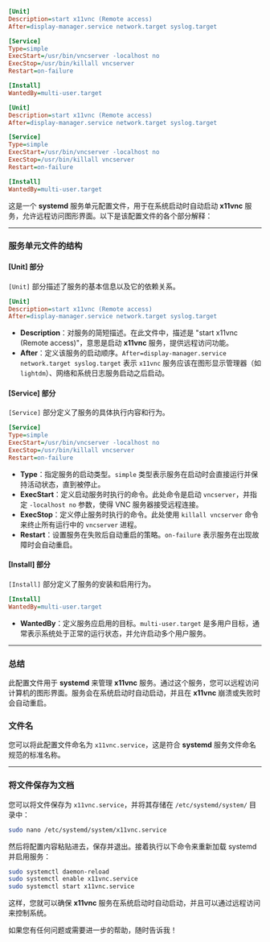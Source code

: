 ```ini
[Unit]
Description=start x11vnc (Remote access)
After=display-manager.service network.target syslog.target

[Service]
Type=simple
ExecStart=/usr/bin/vncserver -localhost no
ExecStop=/usr/bin/killall vncserver
Restart=on-failure

[Install]
WantedBy=multi-user.target
```

```ini
[Unit]
Description=start x11vnc (Remote access)
After=display-manager.service network.target syslog.target

[Service]
Type=simple
ExecStart=/usr/bin/vncserver -localhost no
ExecStop=/usr/bin/killall vncserver
Restart=on-failure

[Install]
WantedBy=multi-user.target
```

这是一个 **systemd** 服务单元配置文件，用于在系统启动时自动启动 **x11vnc** 服务，允许远程访问图形界面。以下是该配置文件的各个部分解释：

------

### **服务单元文件的结构**

#### **[Unit] 部分**

`[Unit]` 部分描述了服务的基本信息以及它的依赖关系。

```ini
[Unit]
Description=start x11vnc (Remote access)
After=display-manager.service network.target syslog.target
```

- **Description**：对服务的简短描述。在此文件中，描述是 "start x11vnc (Remote access)"，意思是启动 **x11vnc** 服务，提供远程访问功能。
- **After**：定义该服务的启动顺序。`After=display-manager.service network.target syslog.target` 表示 `x11vnc` 服务应该在图形显示管理器（如 `lightdm`）、网络和系统日志服务启动之后启动。

#### **[Service] 部分**

`[Service]` 部分定义了服务的具体执行内容和行为。

```ini
[Service]
Type=simple
ExecStart=/usr/bin/vncserver -localhost no
ExecStop=/usr/bin/killall vncserver
Restart=on-failure
```

- **Type**：指定服务的启动类型。`simple` 类型表示服务在启动时会直接运行并保持活动状态，直到被停止。
- **ExecStart**：定义启动服务时执行的命令。此处命令是启动 `vncserver`，并指定 `-localhost no` 参数，使得 VNC 服务器接受远程连接。
- **ExecStop**：定义停止服务时执行的命令。此处使用 `killall vncserver` 命令来终止所有运行中的 `vncserver` 进程。
- **Restart**：设置服务在失败后自动重启的策略。`on-failure` 表示服务在出现故障时会自动重启。

#### **[Install] 部分**

`[Install]` 部分定义了服务的安装和启用行为。

```ini
[Install]
WantedBy=multi-user.target
```

- **WantedBy**：定义服务应启用的目标。`multi-user.target` 是多用户目标，通常表示系统处于正常的运行状态，并允许启动多个用户服务。

------

### **总结**

此配置文件用于 **systemd** 来管理 **x11vnc** 服务。通过这个服务，您可以远程访问计算机的图形界面。服务会在系统启动时自动启动，并且在 **x11vnc** 崩溃或失败时会自动重启。

### **文件名**

您可以将此配置文件命名为 `x11vnc.service`，这是符合 **systemd** 服务文件命名规范的标准名称。

------

### **将文件保存为文档**

您可以将文件保存为 `x11vnc.service`，并将其存储在 `/etc/systemd/system/` 目录中：

```bash
sudo nano /etc/systemd/system/x11vnc.service
```

然后将配置内容粘贴进去，保存并退出。接着执行以下命令来重新加载 systemd 并启用服务：

```bash
sudo systemctl daemon-reload
sudo systemctl enable x11vnc.service
sudo systemctl start x11vnc.service
```

这样，您就可以确保 **x11vnc** 服务在系统启动时自动启动，并且可以通过远程访问来控制系统。

如果您有任何问题或需要进一步的帮助，随时告诉我！